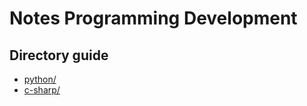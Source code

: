 # Notes Programming Development

## Directory guide
- [python/](python/PYTHON.md)
- [c-sharp/](c-sharp/C-SHARP.md)
